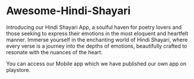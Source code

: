 # Awesome-Hindi-Shayari
Introducing our Hindi Shayari App, a soulful haven for poetry lovers and those seeking to express their emotions in the most eloquent and heartfelt manner. Immerse yourself in the enchanting world of Hindi Shayari, where every verse is a journey into the depths of emotions, beautifully crafted to resonate with the nuances of the heart.

You can access our Mobile app which we have published our own app on playstore.
